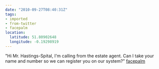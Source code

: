 ```yaml
---
date: "2010-09-27T08:40:31Z"
tags:
- imported
- from-twitter
- facepalm
location:
  latitude: 51.80902648
  longitude: -0.19298919
---
```

"Hi Mr. Hastings-Spital, I'm calling from the estate agent. Can I take your name and number so we can register you on our system?" [facepalm](/tags/facepalm)
